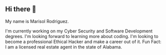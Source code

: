 ## Hi there 👋

<!--
**MarisolR11/MarisolR11** is a ✨ _special_ ✨ repository because its `README.md` (this file) appears on your GitHub profile.

Here are some ideas to get you started:

- 🔭 I’m currently working on ...
- 🌱 I’m currently learning ...
- 👯 I’m looking to collaborate on ...
- 🤔 I’m looking for help with ...
- 💬 Ask me about ...
- 📫 How to reach me: ...
- 😄 Pronouns: ...
- ⚡ Fun fact: ...
--> My name is Marisol Rodriguez.
I'm currently working on my Cyber Security and Software Development degrees.
I'm looking forward to learning more about coding. 
I'm looking to become a professional Ethical Hacker and make a career out of it. 
Fun Fact: I am a licensed real estate agent in the state of Alabama.

